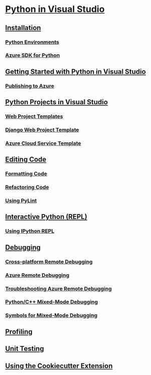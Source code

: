 # [Python in Visual Studio](python-in-visual-studio.md)
## [Installation](installation.md)
### [Python Environments](python-environments.md)
### [Azure SDK for Python](azure-sdk-for-python.md)
## [Getting Started with Python in Visual Studio](getting-started.md)
### [Publishing to Azure](publishing-to-azure.md)
## [Python Projects in Visual Studio](python-projects-in-visual-studio.md)
### [Web Project Templates](template-web.md)
### [Django Web Project Template](template-django.md)
### [Azure Cloud Service Template](template-azure-cloud-service.md)
## [Editing Code](code-editing.md)
### [Formatting Code](code-formatting.md)
### [Refactoring Code](code-refactoring.md)
### [Using PyLint](code-pylint.md)
## [Interactive Python (REPL)](interactive-repl.md)
### [Using IPython REPL](interactive-repl-ipython.md)
## [Debugging](debugging.md)
### [Cross-platform Remote Debugging](debugging-cross-platform-remote.md)
### [Azure Remote Debugging](debugging-azure-remote.md)
### [Troubleshooting Azure Remote Debugging](debugging-azure-remote-troubleshooting.md)
### [Python/C++ Mixed-Mode Debugging](debugging-mixed-mode.md)
### [Symbols for Mixed-Mode Debugging](debugging-symbols-for-mixed-mode.md)
## [Profiling](profiling.md)
## [Unit Testing](unit-testing.md)
## [Using the Cookiecutter Extension](cookiecutter.md)